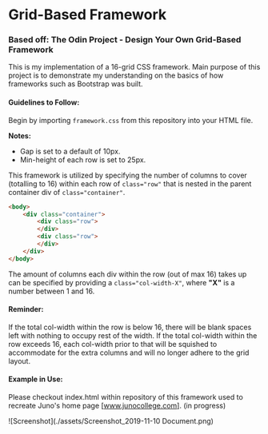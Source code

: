 # Grid-Based Framework

### Based off: The Odin Project - Design Your Own Grid-Based Framework

This is my implementation of a 16-grid CSS framework.
Main purpose of this project is to demonstrate my understanding on the basics of how frameworks such as Bootstrap was built.

#### Guidelines to Follow:

Begin by importing `framework.css` from this repository into your HTML file.

**Notes:**
 - Gap is set to a default of 10px.
 - Min-height of each row is set to 25px.

This framework is utilized by specifying the number of columns to cover (totalling to 16) within each row of `class="row"` that is nested in the parent container div of `class="container"`.

```html
<body>
    <div class="container">
        <div class="row">
        </div>
        <div class="row">
        </div>
    </div>
</body>
```

The amount of columns each div within the row (out of max 16) takes up can be specified by providing a `class="col-width-X"`, where **"X"** is a number between 1 and 16.


#### Reminder:
If the total col-width within the row is below 16, there will be blank spaces left with nothing to occupy rest of the width.
If the total col-width within the row exceeds 16, each col-width prior to that will be squished to accommodate for the extra columns and will no longer adhere to the grid layout.


#### Example in Use:
Please checkout index.html within repository of this framework used to recreate Juno's home page [www.junocollege.com]. (in progress)

![Screenshot](./assets/Screenshot_2019-11-10 Document.png)